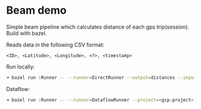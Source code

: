# Beam demo

Simple beam pipeline which calculates distance of each gps trip(session). Build with bazel.

Reads data in the following CSV format:
```
<ID>, <Latitude>, <Longitude>, <?>, <timestamp>
```

Run locally:

```bash
➜ bazel run :Runner -- --runner=DirectRunner --output=distances --inputFile=<input>
```

Dataflow:

```bash
➜ bazel run :Runner -- --runner=DataflowRunner --project=<gcp-project> --gcpTempLocation=gs://<beam-team-bucket> --inputFile=gs://<input-bucket-or-folder> --output=gs://<output-bucket-prefix> --region=europe-west1
```

